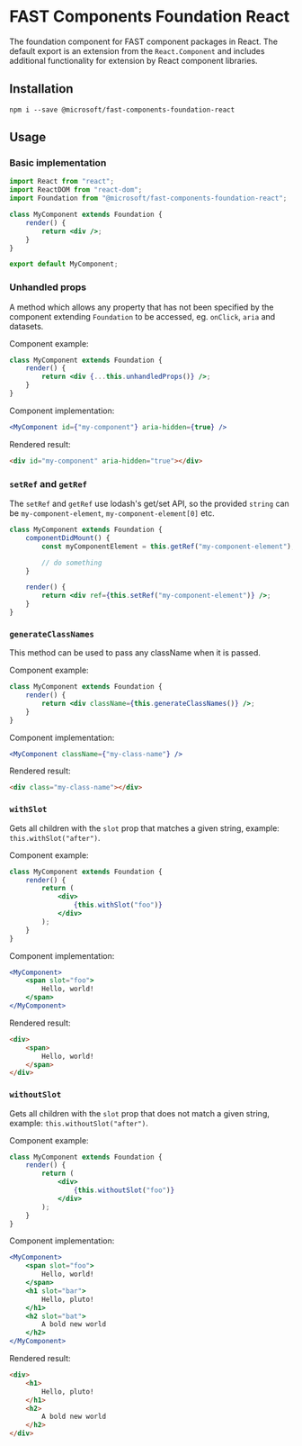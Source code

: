# FAST Components Foundation React
The foundation component for FAST component packages in React. The default export is an extension from the `React.Component` and includes additional functionality for extension by React component libraries.

## Installation
`npm i --save @microsoft/fast-components-foundation-react`

## Usage
### Basic implementation
```jsx
import React from "react";
import ReactDOM from "react-dom";
import Foundation from "@microsoft/fast-components-foundation-react";

class MyComponent extends Foundation {
    render() {
        return <div />;
    }
}

export default MyComponent;
```

### Unhandled props
A method which allows any property that has not been specified by the component extending `Foundation` to be accessed, eg. `onClick`, `aria` and datasets.

Component example:
```jsx
class MyComponent extends Foundation {
    render() {
        return <div {...this.unhandledProps()} />;
    }
}
```

Component implementation:
```jsx
<MyComponent id={"my-component"} aria-hidden={true} />
```

Rendered result:
```html
<div id="my-component" aria-hidden="true"></div>
```

### `setRef` and `getRef`
The `setRef` and `getRef` use lodash's get/set API, so the provided `string` can be `my-component-element`, `my-component-element[0]` etc.

```jsx
class MyComponent extends Foundation {
    componentDidMount() {
        const myComponentElement = this.getRef("my-component-element");

        // do something
    }

    render() {
        return <div ref={this.setRef("my-component-element")} />;
    }
}
```

### `generateClassNames`
This method can be used to pass any className when it is passed.

Component example:
```jsx
class MyComponent extends Foundation {
    render() {
        return <div className={this.generateClassNames()} />;
    }
}
```

Component implementation:
```jsx
<MyComponent className={"my-class-name"} />
```

Rendered result:
```html
<div class="my-class-name"></div>
```

### `withSlot`
Gets all children with the `slot` prop that matches a given string, example: `this.withSlot("after")`.

Component example:
```jsx
class MyComponent extends Foundation {
    render() {
        return (
            <div>
                {this.withSlot("foo")}
            </div>
        );
    }
}
```

Component implementation:
```jsx
<MyComponent>
    <span slot="foo">
        Hello, world!
    </span>
</MyComponent>
```

Rendered result:
```html
<div>
    <span>
        Hello, world!
    </span>
</div>
```

### `withoutSlot`
Gets all children with the `slot` prop that does not match a given string, example: `this.withoutSlot("after")`.

Component example:
```jsx
class MyComponent extends Foundation {
    render() {
        return (
            <div>
                {this.withoutSlot("foo")}
            </div>
        );
    }
}
```

Component implementation:
```jsx
<MyComponent>
    <span slot="foo">
        Hello, world!
    </span>
    <h1 slot="bar">
        Hello, pluto!
    </h1>
    <h2 slot="bat">
        A bold new world
    </h2>
</MyComponent>
```

Rendered result:
```html
<div>
    <h1>
        Hello, pluto!
    </h1>
    <h2>
        A bold new world
    </h2>
</div>
```